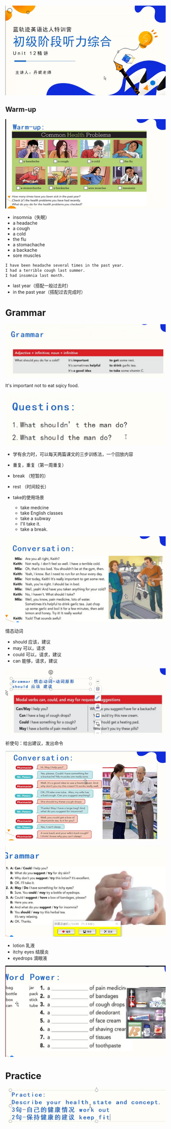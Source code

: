 ![](./pic/1.png)

## Warm-up
![](./pic/2.png)

- insomnia（失眠）
- a headache
- a cough
- a cold
- the flu
- a stomachache
- a backache
- sore muscles

```
I have been headache several times in the past year. 
I had a terrible cough last summer.
I had insomnia last month.
```

- last year（搭配一般过去时）
- in the past year（搭配过去完成时）

# Grammar
![](./pic/3.png)

It's important not to eat sqicy food.

![](./pic/4.png)



- 学有余力时，可以每天两篇课文的三步训练法，一个回放内容
- 重复，重复（第一周重复）

- break （短暂的）
- rest （时间较长）

- take的使用场景
  - take medcine
  - take English classes
  - take a subway
  - I'll take it.
  - take a break.

![](./pic/5.png)


情态动词

- should 应该，建议
- may 可以，请求
- could 可以，请求，建议
- can 能够，请求，建议

![](./pic/6.png)

祈使句：给出建议，发出命令

![](./pic/7.png)

![](./pic/9.png)


- lotion 乳液
- itchy eyes 结膜炎
- eyedrops 滴眼液

![](./pic/10.png)

# Practice
![](./pic/11.png)
